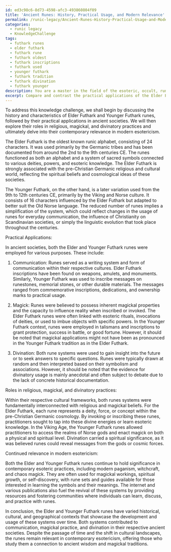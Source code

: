 ```yaml
---
id: ed3c98c6-8d73-4598-afc3-493860804f09
title: 'Ancient Runes: History, Practical Usage, and Modern Relevance'
permalink: /runic-legacy/Ancient-Runes-History-Practical-Usage-and-Modern-Relevance/
categories:
  - runic legacy
  - KnowledgeChallenge
tags:
  - futhark runes
  - elder futhark
  - futhark rune
  - futhark oldest
  - futhark inscriptions
  - futhark used
  - younger futhark
  - futhark tradition
  - futhark divination
  - futhark younger
description: You are a master in the field of the esoteric, occult, runic legacy and Education. You are a writer of tests, challenges, books and deep knowledge on runic legacy for initiates and students to gain deep insights and understanding from. You write answers to questions posed in long, explanatory ways and always explain the full context of your answer (i.e., related concepts, formulas, examples, or history), as well as the step-by-step thinking process you take to answer the challenges. Be rigorous and thorough, and summarize the key themes, ideas, and conclusions at the end.
excerpt: Compare and contrast the practical applications of the Elder Futhark and Younger Futhark runes in ancient societies, taking into consideration the cultural, historical, and geographical contexts that shaped their evolution and usage. Analyze the roles these rune systems played in religious, magickal, and divinatory practices, and present their continued relevance in modern esotericism.
---
```

To address this knowledge challenge, we shall begin by discussing the history and characteristics of Elder Futhark and Younger Futhark runes, followed by their practical applications in ancient societies. We will then explore their roles in religious, magickal, and divinatory practices and ultimately delve into their contemporary relevance in modern esotericism.

The Elder Futhark is the oldest known runic alphabet, consisting of 24 characters. It was used primarily by the Germanic tribes and has been documented from around the 2nd to the 9th centuries CE. The runes functioned as both an alphabet and a system of sacred symbols connected to various deities, powers, and esoteric knowledge. The Elder Futhark is strongly associated with the pre-Christian Germanic religious and cultural world, reflecting the spiritual beliefs and cosmological ideas of these societies.

The Younger Futhark, on the other hand, is a later variation used from the 9th to 12th centuries CE, primarily by the Viking and Norse culture. It consists of 16 characters influenced by the Elder Futhark but adapted to better suit the Old Norse language. The reduced number of runes implies a simplification of the system, which could reflect changes in the usage of runes for everyday communication, the influence of Christianity on Scandinavian societies, or simply the linguistic evolution that took place throughout the centuries.

Practical Applications:

In ancient societies, both the Elder and Younger Futhark runes were employed for various purposes. These include:

1. Communication: Runes served as a writing system and form of communication within their respective cultures. Elder Futhark inscriptions have been found on weapons, amulets, and monuments. Similarly, Younger Futhark was used to inscribe messages on runestones, memorial stones, or other durable materials. The messages ranged from commemorative inscriptions, dedications, and ownership marks to practical usage.

2. Magick: Runes were believed to possess inherent magickal properties and the capacity to influence reality when inscribed or invoked. The Elder Futhark runes were often linked with esoteric rituals, invocations of deities, or used to imbue objects with specific powers. In the Younger Futhark context, runes were employed in talismans and inscriptions to grant protection, success in battle, or good fortune. However, it should be noted that magickal applications might not have been as pronounced in the Younger Futhark tradition as in the Elder Futhark.

3. Divination: Both rune systems were used to gain insight into the future or to seek answers to specific questions. Runes were typically drawn at random and then interpreted based on their symbolism and associations. However, it should be noted that the evidence for divinatory usage is mainly anecdotal and often subject to debate due to the lack of concrete historical documentation.

Roles in religious, magickal, and divinatory practices:

Within their respective cultural frameworks, both runes systems were fundamentally interconnected with religious and magickal beliefs. For the Elder Futhark, each rune represents a deity, force, or concept within the pre-Christian Germanic cosmology. By invoking or inscribing these runes, practitioners sought to tap into these divine energies or learn esoteric knowledge. In the Viking Age, the Younger Futhark runes allowed practitioners to access the realms of Norse gods and enact magick on both a physical and spiritual level. Divination carried a spiritual significance, as it was believed runes could reveal messages from the gods or cosmic forces.

Continued relevance in modern esotericism:

Both the Elder and Younger Futhark runes continue to hold significance in contemporary esoteric practices, including modern paganism, witchcraft, and chaos magick. They are often used for magickal workings, spiritual growth, or self-discovery, with rune sets and guides available for those interested in learning the symbols and their meanings. The internet and various publications also fuel the revival of these systems by providing resources and fostering communities where individuals can learn, discuss, and practice with runes.

In conclusion, the Elder and Younger Futhark runes have varied historical, cultural, and geographical contexts that showcase the development and usage of these systems over time. Both systems contributed to communication, magickal practice, and divination in their respective ancient societies. Despite the passage of time and the shift in cultural landscapes, the runes remain relevant in contemporary esotericism, offering those who study them a connection to ancient wisdom and magickal traditions.
